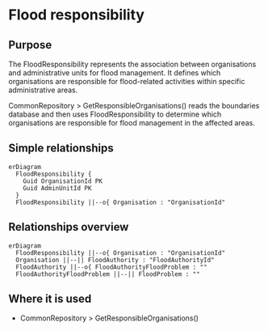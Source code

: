 # Flood responsibility

## Purpose

The FloodResponsibility represents the association between organisations and administrative units for flood management. It defines which organisations are responsible for flood-related activities within specific administrative areas.

CommonRepository > GetResponsibleOrganisations() reads the boundaries database and then uses FloodResponsibility to determine which organisations are responsible for flood management in the affected areas.

## Simple relationships

```mermaid
erDiagram
  FloodResponsibility {
    Guid OrganisationId PK
    Guid AdminUnitId PK
  }
  FloodResponsibility ||--o{ Organisation : "OrganisationId"
```

## Relationships overview

```mermaid
erDiagram
  FloodResponsibility ||--o{ Organisation : "OrganisationId"
  Organisation ||--|| FloodAuthority : "FloodAuthorityId"
  FloodAuthority ||--o{ FloodAuthorityFloodProblem : ""
  FloodAuthorityFloodProblem ||--|| FloodProblem : ""
```

## Where it is used

- CommonRepository > GetResponsibleOrganisations()